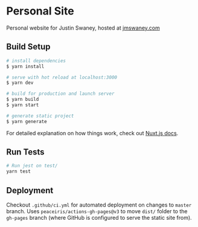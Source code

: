 # Personal Site

Personal website for Justin Swaney, hosted at [jmswaney.com](https://www.jmswaney.com)

## Build Setup

```bash
# install dependencies
$ yarn install

# serve with hot reload at localhost:3000
$ yarn dev

# build for production and launch server
$ yarn build
$ yarn start

# generate static project
$ yarn generate
```

For detailed explanation on how things work, check out [Nuxt.js docs](https://nuxtjs.org).

## Run Tests

```bash
# Run jest on test/
yarn test
```

## Deployment

Checkout `.github/ci.yml` for automated deployment on changes to `master` branch. Uses `peaceiris/actions-gh-pages@v3` to move `dist/` folder to the `gh-pages` branch (where GitHub is configured to serve the static site from).